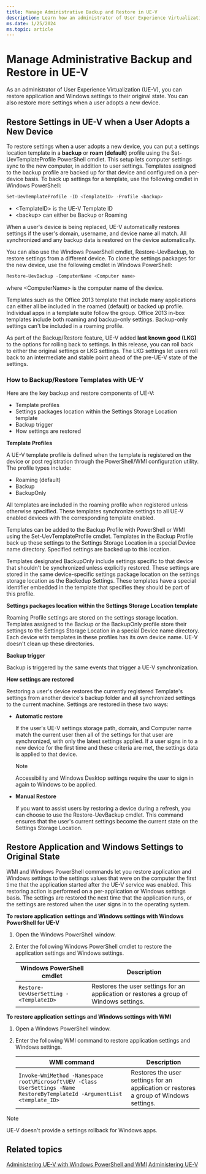 ```yaml
---
title: Manage Administrative Backup and Restore in UE-V
description: Learn how an administrator of User Experience Virtualization (UE-V) can back up and restore application and Windows settings to their original state.
ms.date: 1/25/2024
ms.topic: article
---
```


# Manage Administrative Backup and Restore in UE-V

As an administrator of User Experience Virtualization (UE-V), you can restore application and Windows settings to their original state. You can also restore more settings when a user adopts a new device.

## Restore Settings in UE-V when a User Adopts a New Device

To restore settings when a user adopts a new device, you can put a settings location template in a **backup** or **roam (default)** profile using the Set-UevTemplateProfile PowerShell cmdlet. This setup lets computer settings sync to the new computer, in addition to user settings. Templates assigned to the backup profile are backed up for that device and configured on a per-device basis. To back up settings for a template, use the following cmdlet in Windows PowerShell:

```powershell
Set-UevTemplateProfile -ID <TemplateID> -Profile <backup>
```

- &lt;TemplateID&gt; is the UE-V Template ID
- &lt;backup&gt; can either be Backup or Roaming

When a user's device is being replaced, UE-V automatically restores settings if the user's domain, username, and device name all match. All synchronized and any backup data is restored on the device automatically.

You can also use the Windows PowerShell cmdlet, Restore-UevBackup, to restore settings from a different device. To clone the settings packages for the new device, use the following cmdlet in Windows PowerShell:

```powershell
Restore-UevBackup -ComputerName <Computer name>
```

where &lt;ComputerName&gt; is the computer name of the device.

Templates such as the Office 2013 template that include many applications can either all be included in the roamed (default) or backed up profile. Individual apps in a template suite follow the group. Office 2013 in-box templates include both roaming and backup-only settings. Backup-only settings can't be included in a roaming profile.

As part of the Backup/Restore feature, UE-V added **last known good (LKG)** to the options for rolling back to settings. In this release, you can roll back to either the original settings or LKG settings. The LKG settings let users roll back to an intermediate and stable point ahead of the pre-UE-V state of the settings.

### How to Backup/Restore Templates with UE-V

Here are the key backup and restore components of UE-V:

- Template profiles
- Settings packages location within the Settings Storage Location template
- Backup trigger
- How settings are restored

**Template Profiles**

A UE-V template profile is defined when the template is registered on the device or post registration through the PowerShell/WMI configuration utility. The profile types include:

- Roaming (default)
- Backup
- BackupOnly

All templates are included in the roaming profile when registered unless otherwise specified. These templates synchronize settings to all UE-V enabled devices with the corresponding template enabled.

Templates can be added to the Backup Profile with PowerShell or WMI using the Set-UevTemplateProfile cmdlet. Templates in the Backup Profile back up these settings to the Settings Storage Location in a special Device name directory. Specified settings are backed up to this location.

Templates designated BackupOnly include settings specific to that device that shouldn't be synchronized unless explicitly restored. These settings are stored in the same device-specific settings package location on the settings storage location as the Backedup Settings. These templates have a special identifier embedded in the template that specifies they should be part of this profile.

**Settings packages location within the Settings Storage Location template**

Roaming Profile settings are stored on the settings storage location. Templates assigned to the Backup or the BackupOnly profile store their settings to the Settings Storage Location in a special Device name directory. Each device with templates in these profiles has its own device name. UE-V doesn't clean up these directories.

**Backup trigger**

Backup is triggered by the same events that trigger a UE-V synchronization.

**How settings are restored**

Restoring a user's device restores the currently registered Template's settings from another device's backup folder and all synchronized settings to the current machine. Settings are restored in these two ways:

- **Automatic restore**

    If the user's UE-V settings storage path, domain, and Computer name match the current user then all of the settings for that user are synchronized, with only the latest settings applied. If a user signs in to a new device for the first time and these criteria are met, the settings data is applied to that device.

    > [!NOTE]
    > Accessibility and Windows Desktop settings require the user to sign in again to Windows to be applied.

- **Manual Restore**

    If you want to assist users by restoring a device during a refresh, you can choose to use the Restore-UevBackup cmdlet. This command ensures that the user's current settings become the current state on the Settings Storage Location.

## Restore Application and Windows Settings to Original State

WMI and Windows PowerShell commands let you restore application and Windows settings to the settings values that were on the computer the first time that the application started after the UE-V service was enabled. This restoring action is performed on a per-application or Windows settings basis. The settings are restored the next time that the application runs, or the settings are restored when the user signs in to the operating system.

**To restore application settings and Windows settings with Windows PowerShell for UE-V**

1. Open the Windows PowerShell window.
1. Enter the following Windows PowerShell cmdlet to restore the application settings and Windows settings.

     |**Windows PowerShell cmdlet**|**Description**|
     |--- |--- |
     |`Restore-UevUserSetting -<TemplateID>` |Restores the user settings for an application or restores a group of Windows settings.|

**To restore application settings and Windows settings with WMI**

1. Open a Windows PowerShell window.
1. Enter the following WMI command to restore application settings and Windows settings.

    |**WMI command**|**Description**|
    |--- |--- |
    |`Invoke-WmiMethod -Namespace root\Microsoft\UEV -Class UserSettings -Name RestoreByTemplateId -ArgumentList <template_ID>`|Restores the user settings for an application or restores a group of Windows settings.|

>[!NOTE]
>UE-V doesn't provide a settings rollback for Windows apps.

## Related topics

[Administering UE-V with Windows PowerShell and WMI](uev-administering-uev-with-windows-powershell-and-wmi.md)
[Administering UE-V](uev-administering-uev.md)
